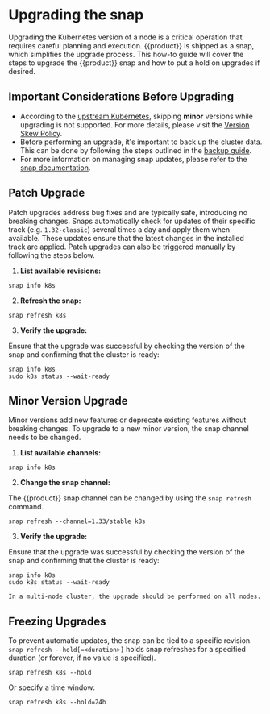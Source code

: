 # Upgrading the snap

Upgrading the Kubernetes version of a node is a critical operation that 
requires careful planning and execution. {{product}} is shipped as a snap,
which simplifies the upgrade process.
This how-to guide will cover the steps to upgrade the {{product}} snap 
and how to put a hold on upgrades if desired.

## Important Considerations Before Upgrading

- According to the [upstream Kubernetes], skipping **minor** versions while 
upgrading is not supported. For more details, please visit the
[Version Skew Policy].
- Before performing an upgrade, it's important to back up the cluster data. 
This can be done by following the steps outlined in the [backup guide].
- For more information on managing snap updates, please refer to the 
[snap documentation].

## Patch Upgrade

Patch upgrades address bug fixes and are typically safe, introducing no 
breaking changes.
Snaps automatically check for updates of their specific track 
(e.g. `1.32-classic`) several times a day and apply them when available.
These updates ensure that the latest changes in the installed track are applied.
Patch upgrades can also be triggered manually by following the steps below.

1. **List available revisions:**

```
snap info k8s
```

2. **Refresh the snap:**

```
snap refresh k8s
```

3. **Verify the upgrade:**

Ensure that the upgrade was successful by checking the version of the snap and 
confirming that the cluster is ready:

```
snap info k8s
sudo k8s status --wait-ready
```

## Minor Version Upgrade

Minor versions add new features or deprecate existing features without 
breaking changes.
To upgrade to a new minor version, the snap channel needs to be changed.


1. **List available channels:**

```
snap info k8s
```

2. **Change the snap channel:**

The {{product}} snap channel can be changed by using the `snap refresh` 
command.

```
snap refresh --channel=1.33/stable k8s
```

3. **Verify the upgrade:**

Ensure that the upgrade was successful by checking the version of the snap 
and confirming that the cluster is ready:

```
snap info k8s
sudo k8s status --wait-ready
```

```{note}
In a multi-node cluster, the upgrade should be performed on all nodes.
```

## Freezing Upgrades

To prevent automatic updates, the snap can be tied to a specific revision. 
`snap refresh --hold[=<duration>]` holds snap refreshes for a specified 
duration (or forever, if no value is specified).

```
snap refresh k8s --hold
```

Or specify a time window:

```
snap refresh k8s --hold=24h
```

<!-- LINKS -->
[upstream Kubernetes]: https://kubernetes.io/docs/tasks/administer-cluster/kubeadm/kubeadm-upgrade/
[Version Skew Policy]: https://kubernetes.io/docs/setup/release/version-skew-policy/
[backup guide]: ./backup-restore.md
[snap documentation]: https://snapcraft.io/docs/managing-updates
